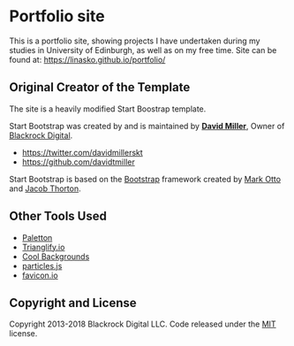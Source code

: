 # Portfolio site
This is a portfolio site, showing projects I have undertaken during my studies in University of Edinburgh, as well as on my free time.
Site can be found at: https://linasko.github.io/portfolio/

## Original Creator of the Template

The site is a heavily modified Start Boostrap template.

Start Bootstrap was created by and is maintained by **[David Miller](http://davidmiller.io/)**, Owner of [Blackrock Digital](http://blackrockdigital.io/).

* https://twitter.com/davidmillerskt
* https://github.com/davidtmiller

Start Bootstrap is based on the [Bootstrap](http://getbootstrap.com/) framework created by [Mark Otto](https://twitter.com/mdo) and [Jacob Thorton](https://twitter.com/fat).

## Other Tools Used
* [Paletton](http://paletton.com/#uid=52P0D0k1d6F1Ckn1jdP5B1xeb2j)
* [Trianglify.io](https://trianglify.io/)
* [Cool Backgrounds](https://coolbackgrounds.io/)
* [particles.js](https://marcbruederlin.github.io/particles.js/)
* [favicon.io](https://favicon.io/)


## Copyright and License

Copyright 2013-2018 Blackrock Digital LLC. Code released under the [MIT](https://github.com/BlackrockDigital/startbootstrap-freelancer-jekyll/blob/gh-pages/LICENSE) license.
